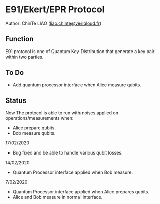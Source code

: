 # E91/Ekert/EPR Protocol
Author: ChinTe LIAO (liao.chinte@veriqloud.fr)

## Function

E91 protocol is one of Quantum Key Distribution that generate a key pair within two parties.


## To Do

- Add quantum processor interface when Alice measure qubits.

## Status

Now The protocol is able to run with noises applied on operations/measurements when:

- Alice prepare qubits.
- Bob measure qubits.

17/02/2020
- Bug fixed and be able to handle various qubit losses.

14/02/2020

- Quantum Processor interface applied when Bob measure.


7/02/2020

- Quantum Processor interface applied when Alice prepares qubits.
- Alice and Bob measure in normal interface.
